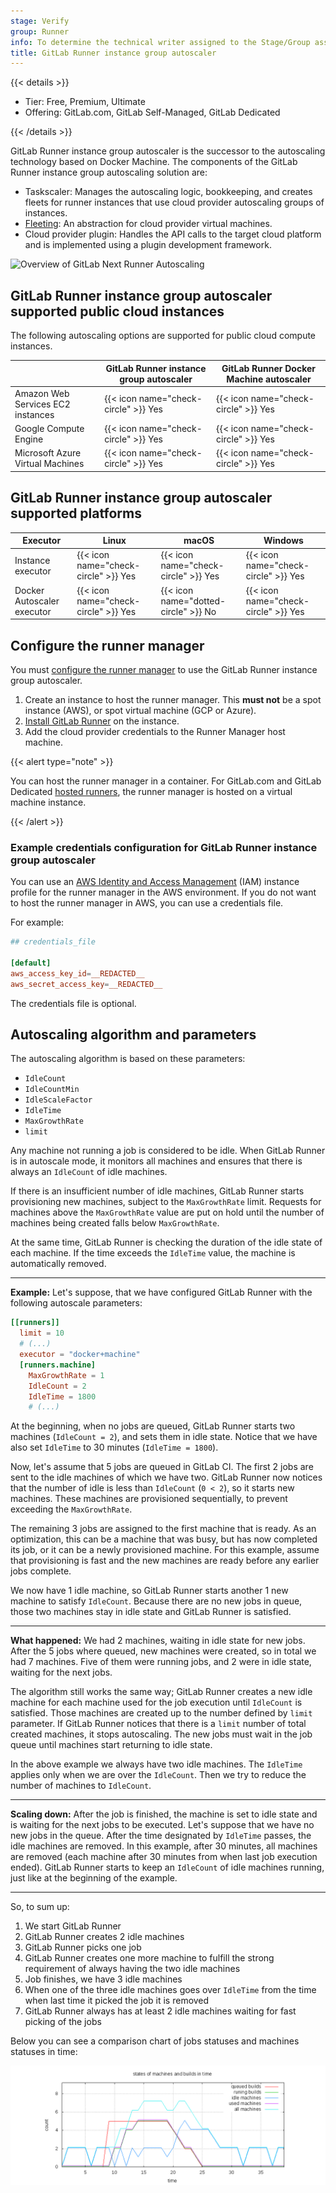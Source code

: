 ```yaml
---
stage: Verify
group: Runner
info: To determine the technical writer assigned to the Stage/Group associated with this page, see https://handbook.gitlab.com/handbook/product/ux/technical-writing/#assignments
title: GitLab Runner instance group autoscaler
---
```


{{< details >}}

- Tier: Free, Premium, Ultimate
- Offering: GitLab.com, GitLab Self-Managed, GitLab Dedicated

{{< /details >}}

GitLab Runner instance group autoscaler is the successor to the autoscaling technology based on Docker Machine. The components of the GitLab Runner instance group autoscaling solution are:

- Taskscaler: Manages the autoscaling logic, bookkeeping, and creates fleets for runner instances that use cloud provider autoscaling groups of instances.
- [Fleeting](../fleet_scaling/fleeting.md): An abstraction for cloud provider virtual machines.
- Cloud provider plugin: Handles the API calls to the target cloud platform and is implemented using a plugin development framework.

![Overview of GitLab Next Runner Autoscaling](img/next-runner-autoscaling-overview.png)

## GitLab Runner instance group autoscaler supported public cloud instances

The following autoscaling options are supported for public cloud compute instances.

|                                   | GitLab Runner instance group autoscaler | GitLab Runner Docker Machine autoscaler |
|-----------------------------------|-----------------------------------------|-----------------------------------------|
| Amazon Web Services EC2 instances | {{< icon name="check-circle" >}} Yes    | {{< icon name="check-circle" >}} Yes    |
| Google Compute Engine             | {{< icon name="check-circle" >}} Yes    | {{< icon name="check-circle" >}} Yes    |
| Microsoft Azure Virtual Machines  | {{< icon name="check-circle" >}} Yes    | {{< icon name="check-circle" >}} Yes    |

## GitLab Runner instance group autoscaler supported platforms

| Executor                   | Linux                                | macOS                                | Windows                              |
|----------------------------|--------------------------------------|--------------------------------------|--------------------------------------|
| Instance executor          | {{< icon name="check-circle" >}} Yes | {{< icon name="check-circle" >}} Yes | {{< icon name="check-circle" >}} Yes |
| Docker Autoscaler executor | {{< icon name="check-circle" >}} Yes | {{< icon name="dotted-circle" >}} No | {{< icon name="check-circle" >}} Yes |

## Configure the runner manager

You must [configure the runner manager](../runner_autoscale/_index.md#configure-the-runner-manager) to use the GitLab Runner instance group autoscaler.

1. Create an instance to host the runner manager. This **must not** be a spot instance (AWS), or spot virtual machine (GCP or Azure).
1. [Install GitLab Runner](../install/linux-repository.md) on the instance.
1. Add the cloud provider credentials to the Runner Manager host machine.

{{< alert type="note" >}}

You can host the runner manager in a container.
For GitLab.com and GitLab Dedicated [hosted runners](https://docs.gitlab.com/ci/runners/), the runner manager is hosted on a virtual machine instance.

{{< /alert >}}

### Example credentials configuration for GitLab Runner instance group autoscaler

You can use an [AWS Identity and Access Management](https://docs.aws.amazon.com/IAM/latest/UserGuide/id_roles_use_switch-role-ec2_instance-profiles.html)
(IAM) instance profile for the runner manager in the AWS environment.
If you do not want to host the runner manager in AWS, you can use a credentials file.

For example:

``` toml
## credentials_file

[default]
aws_access_key_id=__REDACTED__
aws_secret_access_key=__REDACTED__
```

The credentials file is optional.

## Autoscaling algorithm and parameters

The autoscaling algorithm is based on these parameters:

- `IdleCount`
- `IdleCountMin`
- `IdleScaleFactor`
- `IdleTime`
- `MaxGrowthRate`
- `limit`

Any machine not running a job is considered to be idle. When GitLab Runner is in autoscale mode,
it monitors all machines and ensures that there is always an `IdleCount` of idle machines.

If there is an insufficient number of idle machines, GitLab Runner
starts provisioning new machines, subject to the `MaxGrowthRate` limit.
Requests for machines above the `MaxGrowthRate` value are put on hold
until the number of machines being created falls below `MaxGrowthRate`.

At the same time, GitLab Runner is checking the duration of the idle state of
each machine. If the time exceeds the `IdleTime` value, the machine is
automatically removed.

---

**Example:**
Let's suppose, that we have configured GitLab Runner with the following
autoscale parameters:

```toml
[[runners]]
  limit = 10
  # (...)
  executor = "docker+machine"
  [runners.machine]
    MaxGrowthRate = 1
    IdleCount = 2
    IdleTime = 1800
    # (...)
```

At the beginning, when no jobs are queued, GitLab Runner starts two machines
(`IdleCount = 2`), and sets them in idle state. Notice that we have also set
`IdleTime` to 30 minutes (`IdleTime = 1800`).

Now, let's assume that 5 jobs are queued in GitLab CI. The first 2 jobs are
sent to the idle machines of which we have two. GitLab Runner now notices that
the number of idle is less than `IdleCount` (`0 < 2`), so it starts new
machines. These machines are provisioned sequentially, to prevent exceeding the
`MaxGrowthRate`.

The remaining 3 jobs are assigned to the first machine that is ready. As an
optimization, this can be a machine that was busy, but has now completed its job,
or it can be a newly provisioned machine. For this example,
assume that provisioning is fast and the new machines are ready
before any earlier jobs complete.

We now have 1 idle machine, so GitLab Runner starts another 1 new machine to
satisfy `IdleCount`. Because there are no new jobs in queue, those two
machines stay in idle state and GitLab Runner is satisfied.

---

**What happened:**
We had 2 machines, waiting in idle state for new jobs. After the 5 jobs
where queued, new machines were created, so in total we had 7 machines. Five of
them were running jobs, and 2 were in idle state, waiting for the next
jobs.

The algorithm still works the same way; GitLab Runner creates a new
idle machine for each machine used for the job execution until `IdleCount`
is satisfied. Those machines are created up to the number defined by
`limit` parameter. If GitLab Runner notices that there is a `limit` number of
total created machines, it stops autoscaling. The new jobs must
wait in the job queue until machines start returning to idle state.

In the above example we always have two idle machines. The `IdleTime`
applies only when we are over the `IdleCount`. Then we try to reduce the number
of machines to `IdleCount`.

---

**Scaling down:**
After the job is finished, the machine is set to idle state and is waiting
for the next jobs to be executed. Let's suppose that we have no new jobs in
the queue. After the time designated by `IdleTime` passes, the idle machines
are removed. In this example, after 30 minutes, all machines are removed
(each machine after 30 minutes from when last job execution ended). GitLab
Runner starts to keep an `IdleCount` of idle machines running, just like
at the beginning of the example.

---

So, to sum up:

1. We start GitLab Runner
1. GitLab Runner creates 2 idle machines
1. GitLab Runner picks one job
1. GitLab Runner creates one more machine to fulfill the strong requirement of always
   having the two idle machines
1. Job finishes, we have 3 idle machines
1. When one of the three idle machines goes over `IdleTime` from the time when
   last time it picked the job it is removed
1. GitLab Runner always has at least 2 idle machines waiting for fast
   picking of the jobs

Below you can see a comparison chart of jobs statuses and machines statuses
in time:

![Autoscale state chart](img/autoscale-state-chart.png)
